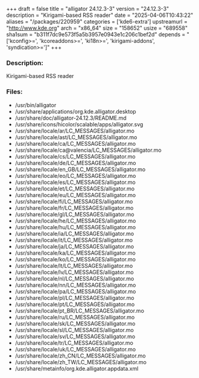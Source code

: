+++
draft = false
title = "alligator 24.12.3-3"
version = "24.12.3-3"
description = "Kirigami-based RSS reader"
date = "2025-04-06T10:43:22"
aliases = "/packages/220959"
categories = ['kde6-extra']
upstreamurl = "http://www.kde.org"
arch = "x86_64"
size = "158652"
usize = "689558"
sha1sum = "b311f7dc9e573f5a5b3957e0943e1c206c1bef2d"
depends = "['kconfig>=', 'kcoreaddons>=', 'ki18n>=', 'kirigami-addons', 'syndication>=']"
+++
### Description: 
Kirigami-based RSS reader

### Files: 
* /usr/bin/alligator
* /usr/share/applications/org.kde.alligator.desktop
* /usr/share/doc/alligator-24.12.3/README.md
* /usr/share/icons/hicolor/scalable/apps/alligator.svg
* /usr/share/locale/ar/LC_MESSAGES/alligator.mo
* /usr/share/locale/ast/LC_MESSAGES/alligator.mo
* /usr/share/locale/ca/LC_MESSAGES/alligator.mo
* /usr/share/locale/ca@valencia/LC_MESSAGES/alligator.mo
* /usr/share/locale/cs/LC_MESSAGES/alligator.mo
* /usr/share/locale/de/LC_MESSAGES/alligator.mo
* /usr/share/locale/en_GB/LC_MESSAGES/alligator.mo
* /usr/share/locale/eo/LC_MESSAGES/alligator.mo
* /usr/share/locale/es/LC_MESSAGES/alligator.mo
* /usr/share/locale/et/LC_MESSAGES/alligator.mo
* /usr/share/locale/eu/LC_MESSAGES/alligator.mo
* /usr/share/locale/fi/LC_MESSAGES/alligator.mo
* /usr/share/locale/fr/LC_MESSAGES/alligator.mo
* /usr/share/locale/gl/LC_MESSAGES/alligator.mo
* /usr/share/locale/he/LC_MESSAGES/alligator.mo
* /usr/share/locale/hu/LC_MESSAGES/alligator.mo
* /usr/share/locale/ia/LC_MESSAGES/alligator.mo
* /usr/share/locale/it/LC_MESSAGES/alligator.mo
* /usr/share/locale/ja/LC_MESSAGES/alligator.mo
* /usr/share/locale/ka/LC_MESSAGES/alligator.mo
* /usr/share/locale/ko/LC_MESSAGES/alligator.mo
* /usr/share/locale/lt/LC_MESSAGES/alligator.mo
* /usr/share/locale/lv/LC_MESSAGES/alligator.mo
* /usr/share/locale/nl/LC_MESSAGES/alligator.mo
* /usr/share/locale/nn/LC_MESSAGES/alligator.mo
* /usr/share/locale/pa/LC_MESSAGES/alligator.mo
* /usr/share/locale/pl/LC_MESSAGES/alligator.mo
* /usr/share/locale/pt/LC_MESSAGES/alligator.mo
* /usr/share/locale/pt_BR/LC_MESSAGES/alligator.mo
* /usr/share/locale/ru/LC_MESSAGES/alligator.mo
* /usr/share/locale/sk/LC_MESSAGES/alligator.mo
* /usr/share/locale/sl/LC_MESSAGES/alligator.mo
* /usr/share/locale/sv/LC_MESSAGES/alligator.mo
* /usr/share/locale/tr/LC_MESSAGES/alligator.mo
* /usr/share/locale/uk/LC_MESSAGES/alligator.mo
* /usr/share/locale/zh_CN/LC_MESSAGES/alligator.mo
* /usr/share/locale/zh_TW/LC_MESSAGES/alligator.mo
* /usr/share/metainfo/org.kde.alligator.appdata.xml
